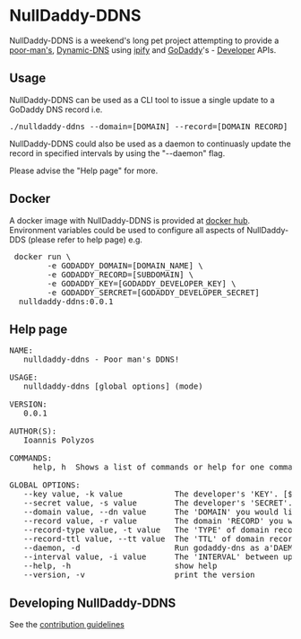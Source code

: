 # NullDaddy-DDNS

 NullDaddy-DDNS is a weekend's long pet project attempting to provide a [poor-man's](http://www.urbandictionary.com/define.php?term=poor%20man%27s), [Dynamic-DNS](https://en.wikipedia.org/wiki/Dynamic_DNS) using [ipify](https://www.ipify.org) and [GoDaddy](https://godaddy.com/)'s 
\- [Developer](https://developer.godaddy.com/) APIs.

## Usage

 NullDaddy-DDNS can be used as a CLI tool to issue a single update to a GoDaddy DNS record i.e.
<pre>
./nulldaddy-ddns --domain=[DOMAIN] --record=[DOMAIN_RECORD] --key=[DEVELOPER_KEY] --secret=[DEVELOPER_SECRET]
</pre> 
 
 NullDaddy-DDNS could also be used as a daemon to continuasly update the record in specified intervals by using
the "--daemon" flag.

  Please advise the "Help page" for more.

## Docker

 A docker image with NullDaddy-DDNS is provided at [docker hub](https://hub.docker.com/r/ipolyzos/nulldaddy-ddns).
 Environment variables could be used to configure all aspects of NullDaddy-DDS (please refer to help page) e.g.

<pre>
 docker run \
        -e GODADDY_DOMAIN=[DOMAIN_NAME] \
        -e GODADDY_RECORD=[SUBDOMAIN] \
        -e GODADDY_KEY=[GODADDY_DEVELOPER_KEY] \
        -e GODADDY_SERCRET=[GODADDY_DEVELOPER_SECRET] 
  nulldaddy-ddns:0.0.1
</pre>

## Help page

<pre>
NAME:
   nulldaddy-ddns - Poor man's DDNS!

USAGE:
   nulldaddy-ddns [global options] (mode)

VERSION:
   0.0.1

AUTHOR(S):
   Ioannis Polyzos <i.polyzos@null-box.org>

COMMANDS:
     help, h  Shows a list of commands or help for one command

GLOBAL OPTIONS:
   --key value, -k value           The developer's 'KEY'. [$GODADDY_KEY]
   --secret value, -s value        The developer's 'SECRET'. [$GODADDY_SERCRET]
   --domain value, --dn value      The 'DOMAIN' you would like to update. [$GODADDY_DOMAIN]
   --record value, -r value        The domain 'RECORD' you would like to update. [$GODADDY_RECORD]
   --record-type value, -t value   The 'TYPE' of domain record you would like to update. (default: "A") [$GODADDY_RECORD_TYPE]
   --record-ttl value, --tt value  The 'TTL' of domain record you would like to update. (default: 600) [$GODADDY_RECORD_TTL]
   --daemon, -d                    Run godaddy-dns as a'DAEMON'. [$NULLDADDY_DAEMON]
   --interval value, -i value      The 'INTERVAL' between update in sec. (default: 1800) [$NULLDADDY_INTERVAL]
   --help, -h                      show help
   --version, -v                   print the version
</pre>


## Developing NullDaddy-DDNS

See the [contribution guidelines](https://github.com/ipolyzos/nulldaddy-ddns/blob/master/CONTRIBUTING.md)